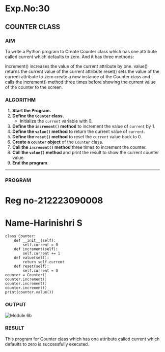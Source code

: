 # Exp.No:30  
## COUNTER CLASS

### AIM  
To write a Python program to Create  Counter class which  has one attribute called current which defaults to zero. And it has three methods:

increment() increases the value of the current attribute by one.
value() returns the current value of the current attribute
reset() sets the value of the current attribute to zero
create a new instance of the Counter class and calls the increment() method three times before showing the current value of the counter to the screen.


### ALGORITHM

1. **Start the Program.**
2. **Define the `Counter` class.**
   - Initialize the `current` variable with 0.
3. **Define the `increment()` method** to increment the value of `current` by 1.
4. **Define the `value()` method** to return the current value of `current`.
5. **Define the `reset()` method** to reset the `current` value back to 0.
6. **Create a `counter` object** of the `Counter` class.
7. **Call the `increment()` method** three times to increment the counter.
8. **Call the `value()` method** and print the result to show the current counter value.
9. **End the program.**

---

### PROGRAM
# Reg no-212223090008
# Name-Harinishri S
```
class Counter:
    def __init__(self):
        self.current = 0
    def increment(self):
        self.current += 1
    def value(self):
        return self.current
    def reset(self):
        self.current = 0
counter = Counter()
counter.increment()
counter.increment()
counter.increment()
print(counter.value())

```

### OUTPUT

![Module 6b](https://github.com/user-attachments/assets/19353c0f-25d9-41a3-9313-be6a2f705c40)


### RESULT
This program for Counter class which  has one attribute called current which defaults to zero is successfully executed.

